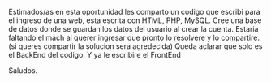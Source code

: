 Estimados/as en esta oportunidad les comparto un codigo que escribi para el ingreso de una web, esta escrita con HTML, PHP, MySQL. Cree una base de datos donde se guardan los datos del usuario al crear la cuenta. 
Estaria faltando el mach al querer ingresar que pronto lo resolvere y lo compartire. (si queres compartir la solucion sera agredecida)
Queda aclarar que solo es el BackEnd del codigo. Y ya le escribire el FrontEnd

Saludos.
